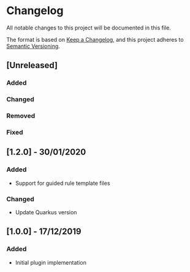 # Changelog
All notable changes to this project will be documented in this file.

The format is based on [Keep a Changelog](https://keepachangelog.com/en/1.0.0/),
and this project adheres to [Semantic Versioning](https://semver.org/spec/v2.0.0.html).

## [Unreleased]

### Added

### Changed

### Removed

### Fixed

## [1.2.0] - 30/01/2020

### Added
- Support for guided rule template files

### Changed
- Update Quarkus version

## [1.0.0] - 17/12/2019

### Added
- Initial plugin implementation
